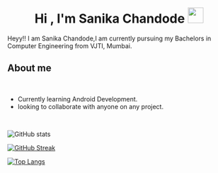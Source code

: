 <!-- ### Hi there 👋 -->

<!--
**sani203002/sani203002** is a ✨ _special_ ✨ repository because its `README.md` (this file) appears on your GitHub profile.

Here are some ideas to get you started:

- 🔭 I’m currently working on ...
- 🌱 I’m currently learning ...
- 👯 I’m looking to collaborate on ...
- 🤔 I’m looking for help with ...
- 💬 Ask me about ...
- 📫 How to reach me: ...
- 😄 Pronouns: ...
- ⚡ Fun fact: ...
-->
<h1 align="center"><b>Hi , I'm Sanika Chandode </b>
  <img src="https://media.giphy.com/media/hvRJCLFzcasrR4ia7z/giphy.gif" width="35"></h1>
  
Heyy!! I am Sanika Chandode,I am currently pursuing my Bachelors in Computer Engineering from VJTI, Mumbai.
	
## About me

<br>

- Currently learning Android Development.
- looking to collaborate with anyone on any project.

<br>

![GitHub stats](https://github-readme-stats.vercel.app/api?username=sani203002&show_icons=true&theme=dark)

[![GitHub Streak](https://github-readme-streak-stats.herokuapp.com?user=sani203002&theme=dark&hide_border=true)](https://git.io/streak-stats)
<br>

<!-- ![](https://visitor-badge.laobi.icu/badge?page_id=sani203002.sani203002) -->


[![Top Langs](https://github-readme-stats.vercel.app/api/top-langs/?username=sani203002&theme=great-gatsby&layout=compact)](https://github.com/sani203002)

